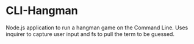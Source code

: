 # CLI-Hangman
Node.js application to run a hangman game on the Command Line. Uses inquirer to capture user input and fs to pull the term to be guessed.